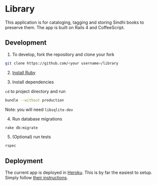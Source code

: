 # Library

This application is for cataloging, tagging and storing Sindhi books to preserve them. The app is built on Rails 4 and CoffeeScript.


## Development

1. To develop, fork the repository and clone your fork

```bash
git clone https://github.com/<your username>/library
```

2. [Install Ruby](https://www.digitalocean.com/community/tutorials/how-to-install-ruby-on-rails-with-rbenv-on-ubuntu-16-04)


3.   Install dependencies

`cd` to project directory and run

```bash
bundle --without production
```

Note: you will need `libsqlite-dev`

4. Run database migrations

```bash
rake db:migrate
```

5. (Optional) run tests

```bash
rspec
```

## Deployment

The current app is deployed in [Heroku](https://www.heroku.com/). This is by far the easiest to setup. Simply follow [their instructions](https://devcenter.heroku.com/articles/getting-started-with-rails4).
